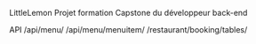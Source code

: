 LittleLemon
Projet formation Capstone du développeur back-end

API
/api/menu/
/api/menu/menuitem/
 /restaurant/booking/tables/
 

